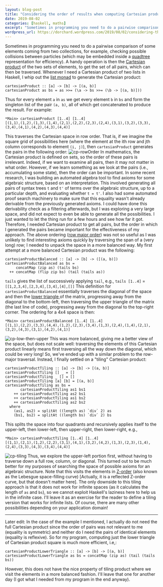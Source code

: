 ```yaml
---
layout: blog-post
title: "Considering the order of results when computing Cartesian product [short]"
date: 2019-08-02
categories: [haskell, maths]
excerpt: "Sometimes in programming you need to do a pairwise comparison of some elements coming from two collections, for example, checking possible collisions between particles (which may be embedded inside a quadtree representation for efficiency). A handy operation is then the Cartesian product of the two sets of elements, to get..."
wordpress_url: https://dorchard.wordpress.com/2019/08/02/considering-the-order-of-results-when-computing-cartesian-product-short/
---
```


Sometimes in programming you need to do a pairwise comparison of some elements coming from two collections, for example, checking possible collisions between particles (which may be embedded inside a [quadtree](https://en.wikipedia.org/wiki/Quadtree) representation for efficiency). A handy operation is then the [Cartesian product](https://en.wikipedia.org/wiki/Cartesian_product) of the two sets of elements, to get the set of all pairs, which can then be traversed. Whenever I need a Cartesian product of two lists in Haskell, I whip out the [list monad](https://en.wikibooks.org/wiki/Haskell/Understanding_monads/List) to generate the Cartesian product: 
    
    
    cartesianProduct :: [a] -> [b] -> [(a, b)]
    cartesianProduct as bs = as >>= (\a -> bs >>= (\b -> [(a, b)]))

Thus for every element `a` in `as` we get every element `b` in `bs` and form the singleton list of the pair `(a, b)`, all of which get concatenated to produce the result. For example: 
    
    
    *Main> cartesianProduct [1..4] [1..4]
    [(1,1),(1,2),(1,3),(1,4),(2,1),(2,2),(2,3),(2,4),(3,1),(3,2),(3,3),(3,4),(4,1),(4,2),(4,3),(4,4)]

This traverses the Cartesian space in row order. That is, if we imagine the square grid of possibilities here (where the element at the ith row and jth column corresponds to element `(i, j)`), then `cartesianProduct` generates the pairs in the following order: ![cp-rowOrder](https://dorchard.wordpress.com/wp-content/uploads/2019/08/cp-roworder.png) In mathematics, the Cartesian product is defined on sets, so the order of these pairs is irrelevant. Indeed, if we want to examine all pairs, then it may not matter in what order. However, if we learn something as we look at the pairs (i.e., accumulating some state), then the order can be important. In some recent research, I was building an automated algebra tool to find axioms for some algebraic structure, based on an interpretation. This involved generating all pairs of syntax trees `t` and `t'` of terms over the algebraic structure, up to a particular depth, and evaluating whether `t = t'`. I also had some automated proof search machinery to make sure that this equality wasn't already derivable from the previously generated axioms. I could have done this derivability check as a filtering afterwards, but I was exploring a very large space, and did not expect to even be able to generate all the possibilities. I just wanted to let the thing run for a few hours and see how far it got. Therefore, I needed Cartesian product to get all pairs, but the order in which I generated the pairs became important for the effectiveness of my approach. The above ordering ([row major order](https://en.wikipedia.org/wiki/Row-_and_column-major_order)) was not so useful as I was unlikely to find interesting axioms quickly by traversing the span of a (very long) row; I needed to unpack the space in a more balanced way. My first attempt at a more balanced Cartesian product was the following: 
    
    
    cartesianProductBalanced :: [a] -> [b] -> ([(a, b)])
    cartesianProductBalanced as bs =
         concatMap (zip as) (tails bs)
      ++ concatMap (flip zip bs) (tail (tails as))

`tails` gives the list of successively applying `tail`, e.g., `tails [1..4]` = `[[1,2,3,4],[2,3,4],[3,4],[4],[]]` This definition for `cartesianProductBalanced` essentially traverses the diagonal of the space and then the [lower triangle ](https://en.wikipedia.org/wiki/Triangular_matrix)of the matrix, progressing away from the diagonal to the bottom-left, then traversing the upper triangle of the matrix (the last line of code), progressing away from the diagonal to the top-right corner. The ordering for a 4x4 space is then:
    
    
    *Main> cartesianProductBalanced [1..4] [1..4]
    [(1,1),(2,2),(3,3),(4,4),(1,2),(2,3),(3,4),(1,3),(2,4),(1,4),(2,1),(3,2),(4,3),(3,1),(4,2),(4,1)]

![cp-low-then-upper](https://dorchard.wordpress.com/wp-content/uploads/2019/08/cp-low-then-upper.png) This was more balanced, giving me a better view of the space, but does not scale well: traversing the elements of this Cartesian product linearly means first traversing all the way down the diagonal, which could be very long! So, we've ended up with a similar problem to the row-major traversal. Instead, I finally settled on a "tiling" Cartesian product: 
    
    
    cartesianProductTiling :: [a] -> [b] -> [(a, b)]
    cartesianProductTiling [] _ = []
    cartesianProductTiling _ [] = []
    cartesianProductTiling [a] [b] = [(a, b)]
    cartesianProductTiling as bs =
           cartesianProductTiling as1 bs1
        ++ cartesianProductTiling as2 bs1
        ++ cartesianProductTiling as1 bs2
        ++ cartesianProductTiling as2 bs2
      where
        (as1, as2) = splitAt ((length as) `div` 2) as
        (bs1, bs2) = splitAt ((length bs) `div` 2) bs

This splits the space into four quadrants and recursively applies itself to the upper-left, then lower-left, then upper-right, then lower-right, e.g., 
    
    
    *Main> cartesianProductTiling [1..4] [1..4]
    [(1,1),(2,1),(1,2),(2,2),(3,1),(4,1),(3,2),(4,2),(1,3),(2,3),(1,4),(2,4),(3,3),(4,3),(3,4),(4,4)]

![cp-tiling](https://dorchard.wordpress.com/wp-content/uploads/2019/08/cp-tiling-1.png) Thus, we explore the upper-left portion first, without having to traverse down a full row, column, or diagonal. This turned out to be much better for my purposes of searching the space of possible axioms for an algebraic structure. Note that this visits the elements in [Z-order](https://en.wikipedia.org/wiki/Z-order_curve) (also known as the Lebesgue space-filling curve) [Actually, it is a reflected Z-order curve, but that doesn't matter here]. The only downside to this tiling approach is that it does not work for infinite spaces (as it calculates the length of `as` and `bs`), so we cannot exploit Haskell's laziness here to help us in the infinite case. I'll leave it as an exercise for the reader to define a tiling version that works for infinite lists. Of course, there are many other possibilities depending on your application domain! 

* * *

Later edit: In the case of the example I mentioned, I actually do not need the full Cartesian product since the order of pairs was not relevant to me (equality is symmetric) and neither do I need the pairs of identical elements (equality is reflexive). So for my program, computing just the lower triangle of Cartesian product square is much more efficient, i.e,: 
    
    
    cartesianProductLowerTriangle :: [a] -> [b] -> [(a, b)]
    cartesianProductLowerTriangle as bs = concatMap (zip as) (tail (tails bs))

However, this does not have the nice property of tiling product where we visit the elements in a more balanced fashion. I'll leave that one for another day (I got what I needed from my program in the end anyway).
